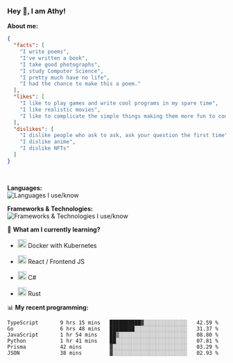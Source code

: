 ### Hey 👋, I am Athy!<br>

**About me:**


```json
{
  "facts": [
    "I write poems",
    "I've written a book",
    "I take good photographs",
    "I study Computer Science",
    "I pretty much have no life",
    "I had the chance to make this a poem."
  ],
  "likes": [
    "I like to play games and write cool programs in my spare time",
    "I like realistic movies",
    "I like to complicate the simple things making them more fun to code."
  ],
  "dislikes": [
    "I dislike people who ask to ask, ask your question the first time",
    "I dislike anime",
    "I dislike NFTs"
  ]
}
```
<br>


**Languages:**<br>
![Languages I use/know](https://skillicons.dev/icons?i=py,js,html,go,lua,java)

**Frameworks & Technologies:**<br />
![Frameworks & Technologies I use/know](https://skillicons.dev/icons?i=nodejs,nextjs,ts,react,express,docker,kubernetes,mysql,postgresql,mongodb,git,github,tailwind,prisma)

📙 **What am I currently learning?**

- <img height="20" src="https://cdn.jsdelivr.net/gh/devicons/devicon/icons/docker/docker-original.svg" /> Docker with Kubernetes

- <img height="20" src="https://cdn.jsdelivr.net/gh/devicons/devicon/icons/react/react-original.svg" /> React / Frontend JS

- <img height="20" src="https://cdn.jsdelivr.net/gh/devicons/devicon/icons/csharp/csharp-original.svg" /> C#
- <img height="20" src="https://cdn.jsdelivr.net/gh/devicons/devicon/icons/rust/rust-plain.svg" /> Rust

📊 **My recent programming:**

<!--START_SECTION:waka-->

```text
TypeScript       9 hrs 15 mins   ██████████▓░░░░░░░░░░░░░░   42.59 %
Go               6 hrs 48 mins   ████████░░░░░░░░░░░░░░░░░   31.37 %
JavaScript       1 hr 54 mins    ██▒░░░░░░░░░░░░░░░░░░░░░░   08.80 %
Python           1 hr 41 mins    ██░░░░░░░░░░░░░░░░░░░░░░░   07.81 %
Prisma           42 mins         ▓░░░░░░░░░░░░░░░░░░░░░░░░   03.29 %
JSON             38 mins         ▓░░░░░░░░░░░░░░░░░░░░░░░░   02.93 %
```

<!--END_SECTION:waka-->
